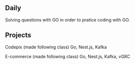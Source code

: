 ## Daily
Solving questions with GO in order to pratice coding with GO.

## Projects

Codepix (made following class)
Go, Nest.js, Kafka

E-commerce (made following class)
Go, Nest.js, Kafka, vGRC